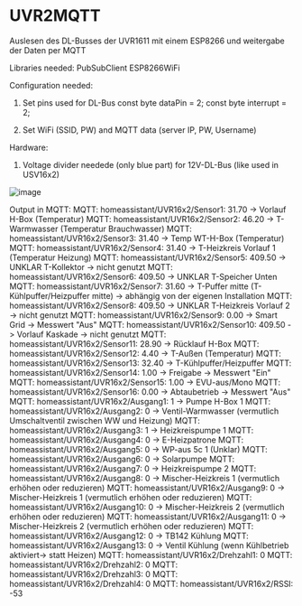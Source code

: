 # UVR2MQTT
Auslesen des DL-Busses der UVR1611 mit einem ESP8266 und weitergabe der Daten per MQTT

Libraries needed:
PubSubClient
ESP8266WiFi


Configuration needed:

1. Set pins used for DL-Bus
const byte dataPin = 2;
const byte interrupt = 2;

2. Set WiFi (SSID, PW) and MQTT data (server IP, PW, Username)

Hardware:
1. Voltage divider needede (only blue part) for 12V-DL-Bus (like used in USV16x2)

![image](https://github.com/stoffelll/UVR2MQTT/assets/5340003/666d9681-e5fb-4d65-9d63-d0bebb95854b)

Output in MQTT:
MQTT: homeassistant/UVR16x2/Sensor1: 31.70 -> Vorlauf H-Box (Temperatur)
MQTT: homeassistant/UVR16x2/Sensor2: 46.20 -> T-Warmwasser (Temperatur Brauchwasser)
MQTT: homeassistant/UVR16x2/Sensor3: 31.40 -> Temp WT-H-Box (Temperatur)
MQTT: homeassistant/UVR16x2/Sensor4: 31.40 -> T-Heizkreis Vorlauf 1 (Temperatur Heizung)
MQTT: homeassistant/UVR16x2/Sensor5: 409.50 -> UNKLAR T-Kollektor -> nicht genutzt
MQTT: homeassistant/UVR16x2/Sensor6: 409.50 -> UNKLAR T-Speicher Unten
MQTT: homeassistant/UVR16x2/Sensor7: 31.60 -> T-Puffer mitte (T-Kühlpuffer/Heizpuffer mitte) -> abhängig von der eigenen Installation
MQTT: homeassistant/UVR16x2/Sensor8: 409.50 -> UNKLAR T-Heizkreis Vorlauf 2 -> nicht genutzt
MQTT: homeassistant/UVR16x2/Sensor9: 0.00 -> Smart Grid -> Messwert "Aus"
MQTT: homeassistant/UVR16x2/Sensor10: 409.50 -> Vorlauf Kaskade -> nicht genutzt
MQTT: homeassistant/UVR16x2/Sensor11: 28.90 -> Rücklauf H-Box
MQTT: homeassistant/UVR16x2/Sensor12: 4.40 -> T-Außen (Temperatur)
MQTT: homeassistant/UVR16x2/Sensor13: 32.40 -> T-Kühlpuffer/Heizpuffer
MQTT: homeassistant/UVR16x2/Sensor14: 1.00 -> Freigabe -> Messwert "Ein"
MQTT: homeassistant/UVR16x2/Sensor15: 1.00 -> EVU-aus/Mono
MQTT: homeassistant/UVR16x2/Sensor16: 0.00 -> Abtaubetrieb -> Messwert "Aus"
MQTT: homeassistant/UVR16x2/Ausgang1: 1 -> Pumpe H-Box 1
MQTT: homeassistant/UVR16x2/Ausgang2: 0 -> Ventil-Warmwasser (vermutlich Umschaltventil zwischen WW und Heizung)
MQTT: homeassistant/UVR16x2/Ausgang3: 1 -> Heizkreispumpe 1
MQTT: homeassistant/UVR16x2/Ausgang4: 0 -> E-Heizpatrone
MQTT: homeassistant/UVR16x2/Ausgang5: 0 -> WP-aus 5c 1 (Unklar)
MQTT: homeassistant/UVR16x2/Ausgang6: 0 -> Solarpumpe
MQTT: homeassistant/UVR16x2/Ausgang7: 0 -> Heizkreispumpe 2
MQTT: homeassistant/UVR16x2/Ausgang8: 0 -> Mischer-Heizkreis 1 (vermutlich erhöhen oder reduzieren)
MQTT: homeassistant/UVR16x2/Ausgang9: 0 -> Mischer-Heizkreis 1 (vermutlich erhöhen oder reduzieren)
MQTT: homeassistant/UVR16x2/Ausgang10: 0 -> Mischer-Heizkreis 2 (vermutlich erhöhen oder reduzieren)
MQTT: homeassistant/UVR16x2/Ausgang11: 0 -> Mischer-Heizkreis 2 (vermutlich erhöhen oder reduzieren)
MQTT: homeassistant/UVR16x2/Ausgang12: 0 -> TB142 Kühlung
MQTT: homeassistant/UVR16x2/Ausgang13: 0 -> Ventil Kühlung (wenn Kühlbetrieb aktiviert-> statt Heizen)
MQTT: homeassistant/UVR16x2/Drehzahl1: 0
MQTT: homeassistant/UVR16x2/Drehzahl2: 0
MQTT: homeassistant/UVR16x2/Drehzahl3: 0
MQTT: homeassistant/UVR16x2/Drehzahl4: 0
MQTT: homeassistant/UVR16x2/RSSI: -53
